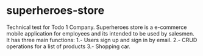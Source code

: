 # superheroes-store
Technical test for Todo 1 Company. Superheroes store is a e-commerce mobile application for employees and its intended to be used by salesmen. It has three main functions: 1.- Users sign up and sign in by email. 2.- CRUD operations for a list of products 3.- Shopping car. 
